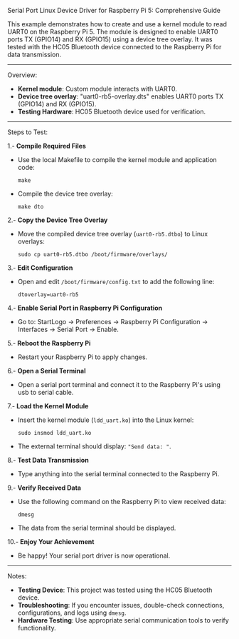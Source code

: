 Serial Port Linux Device Driver for Raspberry Pi 5: Comprehensive Guide

This example demonstrates how to create and use a kernel module to read UART0 on the Raspberry Pi 5. The module is designed to enable UART0 ports TX (GPIO14) and RX (GPIO15) using a device tree overlay. It was tested with the HC05 Bluetooth device connected to the Raspberry Pi for data transmission.

---

Overview:
- **Kernel module**: Custom module interacts with UART0.
- **Device tree overlay**: "uart0-rb5-overlay.dts" enables UART0 ports TX (GPIO14) and RX (GPIO15).
- **Testing Hardware**: HC05 Bluetooth device used for verification.

---

Steps to Test:

1.- **Compile Required Files**
   - Use the local Makefile to compile the kernel module and application code:
     ```
     make
     ```
   - Compile the device tree overlay:
     ```
     make dto
     ```

2.- **Copy the Device Tree Overlay**
   - Move the compiled device tree overlay (`uart0-rb5.dtbo`) to Linux overlays:
     ```
     sudo cp uart0-rb5.dtbo /boot/firmware/overlays/
     ```

3.- **Edit Configuration**
   - Open and edit `/boot/firmware/config.txt` to add the following line:
     ```
     dtoverlay=uart0-rb5
     ```

4.- **Enable Serial Port in Raspberry Pi Configuration**
   - Go to: StartLogo → Preferences → Raspberry Pi Configuration → Interfaces → Serial Port → Enable.

5.- **Reboot the Raspberry Pi**
   - Restart your Raspberry Pi to apply changes.

6.- **Open a Serial Terminal**
   - Open a serial port terminal and connect it to the Raspberry Pi's using usb to serial cable.

7.- **Load the Kernel Module**
   - Insert the kernel module (`ldd_uart.ko`) into the Linux kernel:
     ```
     sudo insmod ldd_uart.ko
     ```
   - The external terminal should display: `"Send data: "`.

8.- **Test Data Transmission**
   - Type anything into the serial terminal connected to the Raspberry Pi.

9.- **Verify Received Data**
   - Use the following command on the Raspberry Pi to view received data:
     ```
     dmesg
     ```
   - The data from the serial terminal should be displayed.

10.- **Enjoy Your Achievement**
   - Be happy! Your serial port driver is now operational.

---

Notes:
- **Testing Device**: This project was tested using the HC05 Bluetooth device.
- **Troubleshooting**: If you encounter issues, double-check connections, configurations, and logs using `dmesg`.
- **Hardware Testing**: Use appropriate serial communication tools to verify functionality.

